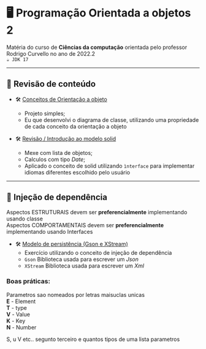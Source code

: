 # 🖥️ Programação Orientada a objetos 2

Matéria do curso de **Ciências da computação** orientada pelo professor Rodrigo Curvello no ano de 2022.2<br>
`☕ JDK 17`
____
## 📌 Revisão de conteúdo

* 🛠️ [Conceitos de Orientação a objeto](revisao_conceitos/src/main/java/revisao_pedido_produto/)
    * Projeto simples;
    * Eu que desenvolvi o diagrama de classe, utilizando uma propriedade de cada conceito da orientação a objeto

* 🛠️ [Revisão / Introdução ao modelo solid](revisao_conceitos/src/main/java/atendimento_medico/)
    * Mexe com lista de objetos;
    * Calculos com tipo _Date_;
    * Aplicado o conceito de solid utilizando `ìnterface` para implementar idiomas diferentes escolhido pelo usuário 
____
## 📌 Injeção de dependência
 Aspectos ESTRUTURAIS devem ser **preferencialmente** implementando usando classe<br>
 Aspectos COMPORTAMENTAIS devem ser **preferencialmente** implementando usando Interfaces
 <br>

* 🛠️ [Modelo de persistência (Gson e XStream)](injecao_dependencia/)
    * Exercício utilizando o conceito de injeção de dependência
    * `Gson` Biblioteca usada para escrever um *Json* 
    * `XStream` Biblioteca usada para escrever um *Xml* 

### Boas práticas: <br>
 Parametros sao nomeados por letras maisuclas unicas    <br>
**E** - Element<br>
**T** - type<br>
**V** - Value<br>
**K** - Key<br>
**N** - Number<br>

S, u V etc.. segunto terceiro e quantos tipos de uma lista parametros
